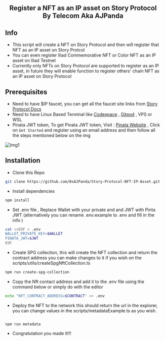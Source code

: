 <h2 align=center>Register a NFT as an IP asset on Story Protocol By Telecom Aka AJPanda</h2>

## Info

-   This script will create a NFT on Story Protocol and then will register that NFT as an IP asset on Story Protcol
-   You can even register Iliad Commemorative NFT or Color NFT as an IP asset on Iliad Testnet
-   Currently only NFTs on Story Protocol are supported to register as an IP asset, in future they will enable function to register others' chain NFT as an IP asset on Story Protocol

## Prerequisites

-   Need to have $IP faucet, you can get all the faucet site links from [Story Protocol Docs](https://docs.story.foundation/docs/faucet)
-   Need to have Linux Based Terminal like [Codespace](https://github.com/codespaces) , [Gitpod](https://gitpod.io) , VPS or WSL
-   Pinata JWT token, To get Pinata JWT token, Visit : [Pinata Website](https://pinata.cloud/) , Click on `Get Started` and register using an email address and then follow all the steps mentioned below on the img

![Img1](https://github.com/user-attachments/assets/78878ba8-b8f0-4dff-a133-f9436100e0b1)

## Installation

-   Clone this Repo

```bash
git clone https://github.com/0xAJPanda/Story-Protocol-NFT-IP-Asset.git && cd Story-Protocol-NFT-IP-Asset
```

-   Install dependencies

```bash
npm install
```

-   Set .env file , Replace Wallet with your private and and JWT with Pinta JWT (alternatively you can rename .env.example to .env and fill in the info )

```bash
cat <<EOF > .env
WALLET_PRIVATE_KEY=$WALLET
PINATA_JWT=$JWT
EOF

```

-   Create SPG collection, this will create the NFT collection and return the contract address you can make changes to it if you wish on the scripts/utils/createSpgNftCollection.ts

```bash
npm run create-spg-collection
```

-   Copy the Nft contact address and add it to the .env file using the command below or simply do with the editor

```bash
echo "NFT_CONTRACT_ADDRESS=$CONTRACT" >> .env
```

-   Deploy the NFT to the network this should return the url in the explorer, you can change values in the scripts/metadataExample.ts as you wish.

```

npm run metadata

```

-   Congratulation you made it!!!
